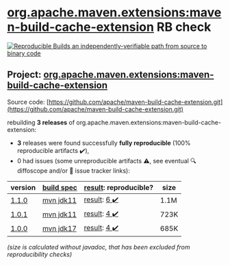 [org.apache.maven.extensions:maven-build-cache-extension](https://central.sonatype.com/artifact/org.apache.maven.extensions/maven-build-cache-extension/versions) RB check
=======

[![Reproducible Builds](https://reproducible-builds.org/images/logos/rb.svg) an independently-verifiable path from source to binary code](https://reproducible-builds.org/)

## Project: [org.apache.maven.extensions:maven-build-cache-extension](https://central.sonatype.com/artifact/org.apache.maven.extensions/maven-build-cache-extension/versions)

Source code: [https://github.com/apache/maven-build-cache-extension.git](https://github.com/apache/maven-build-cache-extension.git)

rebuilding **3 releases** of org.apache.maven.extensions:maven-build-cache-extension:
- **3** releases were found successfully **fully reproducible** (100% reproducible artifacts :heavy_check_mark:),
- 0 had issues (some unreproducible artifacts :warning:, see eventual :mag: diffoscope and/or :memo: issue tracker links):

| version | [build spec](/BUILDSPEC.md) | [result](https://reproducible-builds.org/docs/jvm/): reproducible? | size |
| -- | --------- | ------ | -- |
| [1.1.0](https://central.sonatype.com/artifact/org.apache.maven.extensions/maven-build-cache-extension/1.1.0/pom) | [mvn jdk11](maven-build-cache-extension-1.1.0.buildspec) | [result](maven-build-cache-extension-1.1.0.buildinfo): [6 :heavy_check_mark: ](maven-build-cache-extension-1.1.0.buildcompare) | 1.1M |
| [1.0.1](https://central.sonatype.com/artifact/org.apache.maven.extensions/maven-build-cache-extension/1.0.1/pom) | [mvn jdk11](maven-build-cache-extension-1.0.1.buildspec) | [result](maven-build-cache-extension-1.0.1.buildinfo): [4 :heavy_check_mark: ](maven-build-cache-extension-1.0.1.buildcompare) | 723K |
| [1.0.0](https://central.sonatype.com/artifact/org.apache.maven.extensions/maven-build-cache-extension/1.0.0/pom) | [mvn jdk17](maven-build-cache-extension-1.0.0.buildspec) | [result](maven-build-cache-extension-1.0.0.buildinfo): [4 :heavy_check_mark: ](maven-build-cache-extension-1.0.0.buildcompare) | 685K |

<i>(size is calculated without javadoc, that has been excluded from reproducibility checks)</i>
